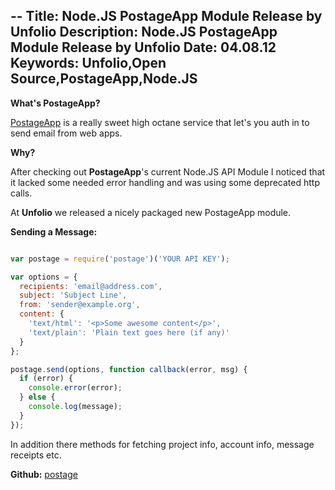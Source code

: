 --
Title: Node.JS PostageApp Module Release by Unfolio
Description: Node.JS PostageApp Module Release by Unfolio
Date: 04.08.12
Keywords: Unfolio,Open Source,PostageApp,Node.JS
--

**What's PostageApp?**

[PostageApp](http://postageapp.com/) is a really sweet high octane service that let's you auth in to send email from web apps.

**Why?**

After checking out **PostageApp**'s current Node.JS API Module I noticed that it lacked some needed error handling and was using some deprecated http calls.

At **Unfolio** we released a nicely packaged new PostageApp module.

**Sending a Message:**

```javascript

var postage = require('postage')('YOUR API KEY');

var options = { 
  recipients: 'email@address.com',
  subject: 'Subject Line',
  from: 'sender@example.org',
  content: {
    'text/html': '<p>Some awesome content</p>',
    'text/plain': 'Plain text goes here (if any)'
  }
};

postage.send(options, function callback(error, msg) {
  if (error) {
    console.error(error);
  } else {
    console.log(message);
  }
});

```

In addition there methods for fetching project info, account info, message receipts etc.

**Github:** [postage](http://github.com/kevbook/postage)

